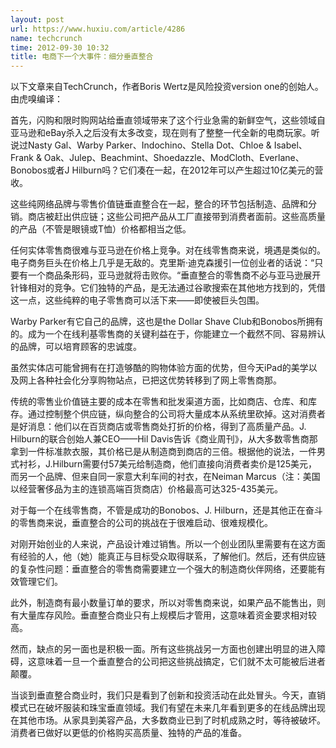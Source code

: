 ```yaml
---
layout: post
url: https://www.huxiu.com/article/4286
name: techcrunch
time: 2012-09-30 10:32
title: 电商下一个大事件：细分垂直整合
---
```

以下文章来自TechCrunch，作者Boris Wertz是风险投资version one的创始人。由虎嗅编译：

首先，闪购和限时购网站给垂直领域带来了这个行业急需的新鲜空气，这些领域自亚马逊和eBay杀入之后没有太多改变，现在则有了整整一代全新的电商玩家。听说过Nasty Gal、Warby Parker、Indochino、Stella Dot、Chloe & Isabel、Frank & Oak、Julep、Beachmint、Shoedazzle、ModCloth、Everlane、Bonobos或者J Hilburn吗？它们凑在一起，在2012年可以产生超过10亿美元的营收。

这些纯网络品牌与零售价值链垂直整合在一起，整合的环节包括制造、品牌和分销。商店被赶出供应链；这些公司把产品从工厂直接带到消费者面前。这些高质量的产品（不管是眼镜或T恤）价格都相当之低。

任何实体零售商很难与亚马逊在价格上竞争。对在线零售商来说，境遇是类似的。电子商务巨头在价格上几乎是无敌的。克里斯·迪克森援引一位创业者的话说：“只要有一个商品条形码，亚马逊就将击败你。“垂直整合的零售商不必与亚马逊展开针锋相对的竞争。它们独特的产品，是无法通过谷歌搜索在其他地方找到的，凭借这一点，这些纯粹的电子零售商可以活下来——即使被巨头包围。

Warby Parker有它自己的品牌，这也是the Dollar Shave Club和Bonobos所拥有的。成为一个在线利基零售商的关键利益在于，你能建立一个截然不同、容易辨认的品牌，可以培育顾客的忠诚度。

虽然实体店可能曾拥有在打造够酷的购物体验方面的优势，但今天iPad的美学以及网上各种社会化分享购物站点，已把这优势转移到了网上零售商那。

传统的零售业价值链主要的成本在零售和批发渠道方面，比如商店、仓库、和库存。通过控制整个供应链，纵向整合的公司将大量成本从系统里砍掉。这对消费者是好消息：他们以在百货商店或零售商处打折的价格，得到了高质量产品。J. Hilburn的联合创始人兼CEO——Hil Davis告诉《商业周刊》，从大多数零售商那拿到一件标准款衣服，其价格已是从制造商到商店的三倍。根据他的说法，一件男式衬衫，J.Hilburn需要付57美元给制造商，他们直接向消费者卖价是125美元，而另一个品牌、但来自同一家意大利车间的衬衣，在Neiman Marcus（注：美国以经营奢侈品为主的连锁高端百货商店）价格最高可达325-435美元。

对于每一个在线零售商，不管是成功的Bonobos、J. Hilburn，还是其他正在奋斗的零售商来说，垂直整合的公司的挑战在于很难启动、很难规模化。

对刚开始创业的人来说，产品设计难过销售。所以一个创业团队里需要有在这方面有经验的人，他（她）能真正与目标受众取得联系，了解他们。然后，还有供应链的复杂性问题：垂直整合的零售商需要建立一个强大的制造商伙伴网络，还要能有效管理它们。

此外，制造商有最小数量订单的要求，所以对零售商来说，如果产品不能售出，则有大量库存风险。垂直整合商业只有上规模后才管用，这意味着资金要求相对较高。

然而，缺点的另一面也是积极一面。所有这些挑战另一方面也创建出明显的进入障碍，这意味着一旦一个垂直整合的公司把这些挑战搞定，它们就不太可能被后进者颠覆。

当谈到垂直整合商业时，我们只是看到了创新和投资活动在此处冒头。今天，直销模式已在破坏服装和珠宝垂直领域。我们有望在未来几年看到更多的在线品牌出现在其他市场。从家具到美容产品，大多数商业已到了时机成熟之时，等待被破坏。消费者已做好以更低的价格购买高质量、独特的产品的准备。

